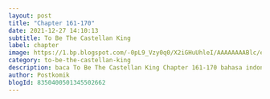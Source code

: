 ```yaml
---
layout: post 
title: "Chapter 161-170"
date: 2021-12-27 14:10:13
subtitle: To Be The Castellan King
label: chapter
image: https://1.bp.blogspot.com/-0pL9_Vzy0q0/X2iGHuUhleI/AAAAAAAABlc/eht5U4uG7MosViSTBLEi_YpmMuc3gs-pACLcBGAsYHQ/s72-c/Komik-To-Be-The-Castellan-King.jpg
category: to-be-the-castellan-king
description: baca To Be The Castellan King Chapter 161-170 bahasa indonesia 
author: Postkomik
blogId: 8350400501345502662
---
```

